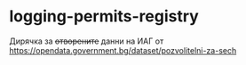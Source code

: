 # logging-permits-registry
Дирячка за ~~отворените~~ данни на ИАГ от https://opendata.government.bg/dataset/pozvolitelni-za-sech
